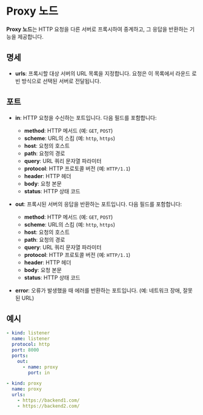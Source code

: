# Proxy 노드

**Proxy 노드**는 HTTP 요청을 다른 서버로 프록시하여 중계하고, 그 응답을 반환하는 기능을 제공합니다.

## 명세

- **urls**: 프록시할 대상 서버의 URL 목록을 지정합니다. 요청은 이 목록에서 라운드 로빈 방식으로 선택된 서버로 전달됩니다.

## 포트

- **in**: HTTP 요청을 수신하는 포트입니다. 다음 필드를 포함합니다:
  - **method**: HTTP 메서드 (예: `GET`, `POST`)
  - **scheme**: URL의 스킴 (예: `http`, `https`)
  - **host**: 요청의 호스트
  - **path**: 요청의 경로
  - **query**: URL 쿼리 문자열 파라미터
  - **protocol**: HTTP 프로토콜 버전 (예: `HTTP/1.1`)
  - **header**: HTTP 헤더
  - **body**: 요청 본문
  - **status**: HTTP 상태 코드

- **out**: 프록시된 서버의 응답을 반환하는 포트입니다. 다음 필드를 포함합니다:
  - **method**: HTTP 메서드 (예: `GET`, `POST`)
  - **scheme**: URL의 스킴 (예: `http`, `https`)
  - **host**: 요청의 호스트
  - **path**: 요청의 경로
  - **query**: URL 쿼리 문자열 파라미터
  - **protocol**: HTTP 프로토콜 버전 (예: `HTTP/1.1`)
  - **header**: HTTP 헤더
  - **body**: 요청 본문
  - **status**: HTTP 상태 코드

- **error**: 오류가 발생했을 때 에러를 반환하는 포트입니다. (예: 네트워크 장애, 잘못된 URL)

## 예시

```yaml
- kind: listener
  name: listener
  protocol: http
  port: 8000
  ports:
    out:
      - name: proxy
        port: in

- kind: proxy
  name: proxy
  urls:
    - https://backend1.com/
    - https://backend2.com/
```

